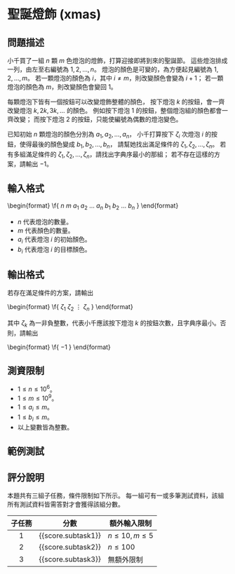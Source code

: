 # 聖誕燈飾 (xmas)

## 問題描述

小千買了一組 $n$ 顆 $m$ 色燈泡的燈飾，打算迎接即將到來的聖誕節。
這些燈泡排成一列，由左至右編號為 $1, 2, \ldots, n$。
燈泡的顏色是可變的，為方便起見編號為 $1, 2, \ldots, m$。
若一顆燈泡的顏色為 $i$，其中 $i \ne m$，則改變顏色會變為 $i+1$；
若一顆燈泡的顏色為 $m$，則改變顏色會變回 $1$。

每顆燈泡下皆有一個按鈕可以改變燈飾整體的顏色，
按下燈泡 $k$ 的按鈕，會一齊改變燈泡 $k, 2k, 3k, \ldots$ 的顏色。
例如按下燈泡 $1$ 的按鈕，整個燈泡組的顏色都會一齊改變；
而按下燈泡 $2$ 的按鈕，只能使編號為偶數的燈泡變色。

已知初始 $n$ 顆燈泡的顏色分別為 $a_1, a_2, \ldots, a_n$，
小千打算按下 $\zeta_i$ 次燈泡 $i$ 的按鈕，使得最後的顏色變成 $b_1, b_2, \ldots, b_n$，
請幫她找出滿足條件的 $\zeta_1, \zeta_2, \ldots, \zeta_n$。
若有多組滿足條件的 $\zeta_1, \zeta_2, \ldots, \zeta_n$，請找出字典序最小的那組；
若不存在這樣的方案，請輸出 $-1$。

## 輸入格式

\begin{format}
\f{
$n$ $m$
$a_1$ $a_2$ $\ldots$ $a_n$
$b_1$ $b_2$ $\ldots$ $b_n$
}
\end{format}

* $n$ 代表燈泡的數量。
* $m$ 代表顏色的數量。
* $a_i$ 代表燈泡 $i$ 的初始顏色。
* $b_i$ 代表燈泡 $i$ 的目標顏色。

## 輸出格式

若存在滿足條件的方案，請輸出

\begin{format}
\f{
$\zeta_1$
$\zeta_2$
$\vdots$
$\zeta_n$
}
\end{format}

其中 $\zeta_k$ 為一非負整數，代表小千應該按下燈泡 $k$ 的按鈕次數，且字典序最小。否則，請輸出

\begin{format}
\f{
$-1$
}
\end{format}

## 測資限制

* $1 \le n \le 10^6$。
* $1 \le m \le 10^9$。
* $1 \le a_i \le m$。
* $1 \le b_i \le m$。
* 以上變數皆為整數。

## 範例測試

## 評分說明

本題共有三組子任務，條件限制如下所示。
每一組可有一或多筆測試資料，該組所有測試資料皆需答對才會獲得該組分數。

|  子任務  |  分數  | 額外輸入限制 |
| :------: | :----: | ------------ |
| 1 | {{score.subtask1}} | $n \le 10, m \le 5$ |
| 2 | {{score.subtask2}} | $n \le 100$ |
| 3 | {{score.subtask3}} | 無額外限制 |
